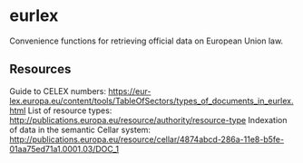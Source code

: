 # eurlex
Convenience functions for retrieving official data on European Union law.

## Resources
Guide to CELEX numbers: https://eur-lex.europa.eu/content/tools/TableOfSectors/types_of_documents_in_eurlex.html
List of resource types: http://publications.europa.eu/resource/authority/resource-type
Indexation of data in the semantic Cellar system: http://publications.europa.eu/resource/cellar/4874abcd-286a-11e8-b5fe-01aa75ed71a1.0001.03/DOC_1
